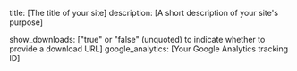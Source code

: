 title: [The title of your site]
description: [A short description of your site's purpose]

show_downloads: ["true" or "false" (unquoted) to indicate whether to provide a download URL]
google_analytics: [Your Google Analytics tracking ID]
